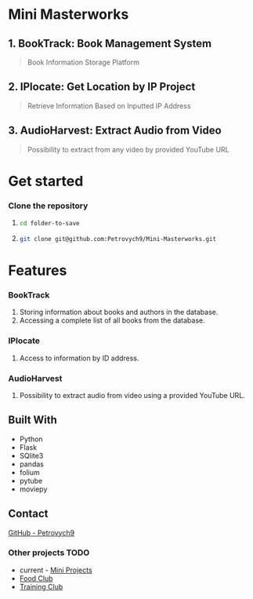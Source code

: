 # Mini Masterworks


## 1. BookTrack: Book Management System
> Book Information Storage Platform

## 2. IPlocate: Get Location by IP Project
> Retrieve Information Based on Inputted IP Address

## 3. AudioHarvest: Extract Audio from Video
> Possibility to extract from any video by provided YouTube URL

# Get started
### Clone the repository

1.
   ```sh
   cd folder-to-save
      ```
2. 
   ```sh
   git clone git@github.com:Petrovych9/Mini-Masterworks.git
   ```

# Features
### BookTrack
1. Storing information about books and authors in the database.
2. Accessing a complete list of all books from the database.

### IPlocate
1. Access to information by ID address.

### AudioHarvest
1. Possibility to extract audio from video using a provided YouTube URL.

## Built With 
- Python
- Flask
- SQlite3
- pandas
- folium
- pytube
- moviepy

## Contact
[GitHub - Petrovych9](https://github.com/Petrovych9)

### Other projects TODO

- current - [Mini Projects](https://github.com/Petrovych9/Mini-Masterworks)
- [Food Club](https://github.com/Petrovych9/Food-Club)
- [Training Club]()
